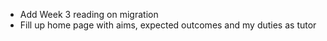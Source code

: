
* Add Week 3 reading on migration
* Fill up home page with aims, expected outcomes and my duties as tutor
